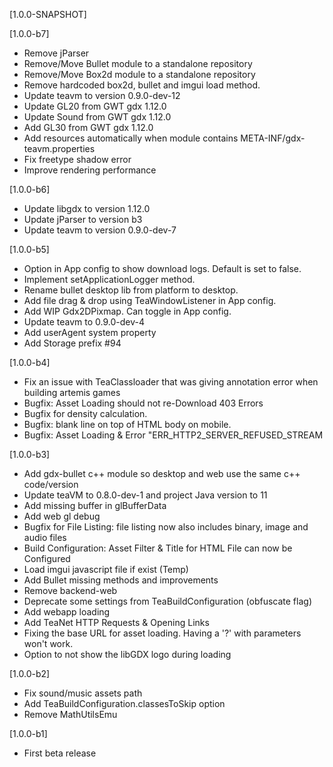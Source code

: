 [1.0.0-SNAPSHOT]


[1.0.0-b7]
- Remove jParser
- Remove/Move Bullet module to a standalone repository
- Remove/Move Box2d module to a standalone repository
- Remove hardcoded box2d, bullet and imgui load method.
- Update teavm to version 0.9.0-dev-12
- Update GL20 from GWT gdx 1.12.0
- Update Sound from GWT gdx 1.12.0
- Add GL30 from GWT gdx 1.12.0
- Add resources automatically when module contains META-INF/gdx-teavm.properties
- Fix freetype shadow error
- Improve rendering performance

[1.0.0-b6]
- Update libgdx to version 1.12.0
- Update jParser to version b3
- Update teavm to version 0.9.0-dev-7

[1.0.0-b5]
- Option in App config to show download logs. Default is set to false.
- Implement setApplicationLogger method.
- Rename bullet desktop lib from platform to desktop.
- Add file drag & drop using TeaWindowListener in App config.
- Add WIP Gdx2DPixmap. Can toggle in App config.
- Update teavm to 0.9.0-dev-4
- Add userAgent system property
- Add Storage prefix #94

[1.0.0-b4]
- Fix an issue with TeaClassloader that was giving annotation error when building artemis games
- Bugfix: Asset Loading should not re-Download 403 Errors
- Bugfix for density calculation.
- Bugfix: blank line on top of HTML body on mobile.
- Bugfix: Asset Loading & Error "ERR_HTTP2_SERVER_REFUSED_STREAM

[1.0.0-b3]
- Add gdx-bullet c++ module so desktop and web use the same c++ code/version
- Update teaVM to 0.8.0-dev-1 and project Java version to 11
- Add missing buffer in glBufferData
- Add web gl debug
- Bugfix for File Listing: file listing now also includes binary, image and audio files
- Build Configuration: Asset Filter & Title for HTML File can now be Configured
- Load imgui javascript file if exist (Temp)
- Add Bullet missing methods and improvements
- Remove backend-web
- Deprecate some settings from TeaBuildConfiguration (obfuscate flag)
- Add webapp loading
- Add TeaNet HTTP Requests & Opening Links
- Fixing the base URL for asset loading. Having a '?' with parameters won't work.
- Option to not show the libGDX logo during loading

[1.0.0-b2]
- Fix sound/music assets path
- Add TeaBuildConfiguration.classesToSkip option
- Remove MathUtilsEmu

[1.0.0-b1]
- First beta release
